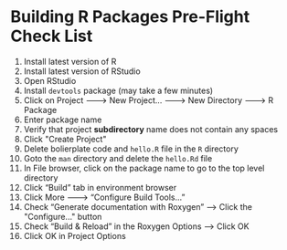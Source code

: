 # Building R Packages Pre-Flight Check List

1. Install latest version of R
2. Install latest version of RStudio
3. Open RStudio
4. Install `devtools` package (may take a few minutes)
5. Click on Project ---> New Project… ---> New Directory ---> R Package
7. Enter package name
9. Verify that project **subdirectory** name does not contain any spaces
8. Click "Create Project"
8. Delete bolierplate code and `hello.R` file in the `R` directory
9. Goto the `man` directory and delete the `hello.Rd` file
9. In File browser, click on the package name to go to the top level directory
10. Click “Build” tab in environment browser
14. Click More ---> “Configure Build Tools…”
15. Check “Generate documentation with Roxygen” --> Click the "Configure..." button
16. Check “Build & Reload” in the Roxygen Options —> Click OK
17. Click OK in Project Options

